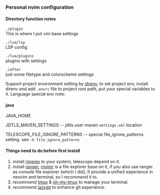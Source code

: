 ### Personal nvim configuration

#### Directory function notes

`./plugin`  
This is where I put vim base settings

`./lua/lsp`  
LSP config

`./lua/plugins`  
plugins with settings

`./after`  
just some filetype and colorscheme settings

Support project environment setting by [direnv](https://github.com/direnv/direnv), to set project env, install direnv
and add `.envrc` file to project root path, put your special variables to it.
Language special env note:
#### java
JAVA_HOME  

JDTLS_MAVEN_SETTINGS -- jdtls user maven `settings.xml` location  

TELESCOPE_FILE_IGNORE_PATTERNS -- special file_ignore_patterns setting. see `:h file_ignore_patterns`  

#### Things need to do before first install
1. install [ripgrep](https://github.com/BurntSushi/ripgrep) to your system, telescope depend on it.
2. install [ranger](https://github.com/ranger/ranger), [rnvimr](https://github.com/kevinhwang91/rnvimr) is a file explorer base on it, if you also use ranger as console file explorer (which I did), It provide a unified experience in neovim and terminal, so I recommend it to.
3. recommend [tmux](https://github.com/tmux/tmux) & [oh-my-tmux](https://github.com/gpakosz/.tmux) to manage your terminal.
4. recommend [lazygit](https://github.com/jesseduffield/lazygit) to enhance git experience.

